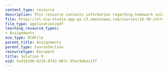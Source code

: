 ```yaml
---
content_type: resource
description: This resource contains information regarding homework solution 9.
file: https://ol-ocw-studio-app-qa.s3.amazonaws.com/courses/16-50-introduction-to-propulsion-systems-spring-2012/5e41b3dbb2160743087c95ec9abac1ff_MIT16_50S12_sol9.pdf
file_type: application/pdf
learning_resource_types:
- Assignments
ocw_type: OCWFile
parent_title: Assignments
parent_type: CourseSection
resourcetype: Document
title: Solution 9
uid: 5e41b3db-b216-0743-087c-95ec9abac1ff
---
```

